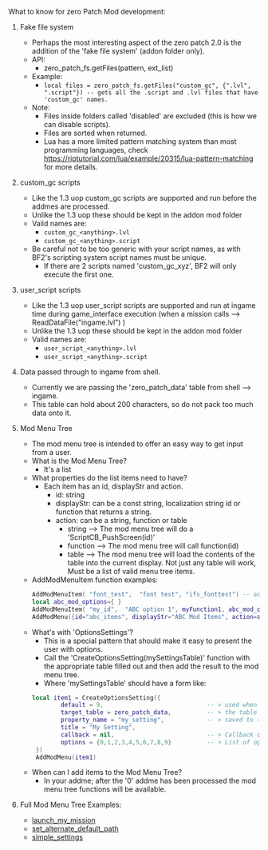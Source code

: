 What to know for zero Patch Mod development:

1. Fake file system
	+ Perhaps the most interesting aspect of the zero patch 2.0 is the addition of the 'fake file system' (addon folder only).
	+ API: 
		- zero_patch_fs.getFiles(pattern, ext_list)
	+ Example:
		- ```local files = zero_patch_fs.getFiles("custom_gc", {".lvl", ".script"}) -- gets all the .script and .lvl files that have 'custom_gc' names.```
	+ Note:
		- Files inside folders called 'disabled' are excluded (this is how we can disable scripts).
		- Files are sorted when returned.
		- Lua has a more limited pattern matching system than most programming languages, 
			check https://riptutorial.com/lua/example/20315/lua-pattern-matching for more details.

2.  custom_gc scripts
	+ Like the 1.3 uop custom_gc scripts are supported and run before the addmes are processed.
	+ Unlike the 1.3 uop these should be kept in the addon mod folder
	+ Valid names are:
		- ```custom_gc_<anything>.lvl```
		- ```custom_gc_<anything>.script```
	+ Be careful not to be too generic with your script names, as with BF2's scripting system script names must be unique.
		- If there are 2 scripts named 'custom_gc_xyz', BF2 will only execute the first one.
3. user_script scripts
	+ Like the 1.3 uop user_script scripts are supported and run at ingame time during game_interface execution 
		(when a mission calls --> ReadDataFile("ingame.lvl") )
	+ Unlike the 1.3 uop these should be kept in the addon mod folder
	+ Valid names are:
		- ```user_script_<anything>.lvl```
		- ```user_script_<anything>.script```

4. Data passed through to ingame from shell.
	+ Currently we are passing the 'zero_patch_data' table from shell --> ingame.
	+ This table can hold about 200 characters, so do not pack too much data onto it.
	
5. Mod Menu Tree
	+ The mod menu tree is intended to offer an easy way to get input from a user.
	+ What is the Mod Menu Tree?
		- It's a list
	+ What properties do the list items need to have?
		- Each item has an id, displayStr and action.
			+ id: string 
			+ displayStr:  can be a const string, localization string id or function that returns a string.
			+ action: can be a string, function or table
				- string   --> The mod menu tree will do a 'ScriptCB_PushScreen(id)' 
				- function --> The mod menu tree will call function(id)
				- table    --> The mod menu tree will load the contents of the table into the current display.
								Not just any table will work, Must be a list of valid menu tree items.
	+ AddModMenuItem function examples:
		 ```LUA
		 AddModMenuItem( "font_test",  "font test", "ifs_fonttest") -- adds to the end of the main menu, launches the 'ifs_fonttest' screen when selected 
		 local abc_mod_options={ }
		 AddModMenuItem( "my_id",  "ABC option 1", myFunction1, abc_mod_options) -- adds item to 'abc_mod_options', will call 'myFunction1("my_id")' when selected.
		 AddModMenu({id="abc_items", displayStr="ABC Mod Items", action=abc_mod_options}) -- will add a parent menu to the end of the top level list, will display children items when selected.
		 ```
	+ What's with 'OptionsSettings'?
		- This is a special pattern that should make it easy to present the user with options.
		- Call the 'CreateOptionsSetting(mySettingsTable)' function with the appropriate table filled out and then add the result 
		  to the mod menu tree.
		- Where 'mySettingsTable' should have a form like: 
		```LUA
		local item1 = CreateOptionsSetting({
				default = 9,                             -- > used when target_table[property_name] is nil
				target_table = zero_patch_data,          -- > the table we'll set the data on
				property_name = "my_setting",            -- > saved to --> target_table.my_setting
				title = "My Setting",
				callback = nil,                          -- > Callback once the data is set
				options = {0,1,2,3,4,5,6,7,8,9}          -- > List of options to show
		 })
		 AddModMenu(item1)
		 ```
	+ When can I add items to the Mod Menu Tree?
		- In your addme; after the '0' addme has been processed the mod menu tree functions will be available.
6. Full Mod Menu Tree Examples:
	+ [launch_my_mission](https://github.com/Gametoast/ClassicCollectionModPatch/tree/master/documentation/mod_menu_tree_examples/launch_my_mission)
	+ [set_alternate_default_path](https://github.com/Gametoast/ClassicCollectionModPatch/tree/master/documentation/mod_menu_tree_examples/set_alternate_default_path)
	+ [simple_settings](https://github.com/Gametoast/ClassicCollectionModPatch/tree/master/documentation/mod_menu_tree_examples/simple_settings)
	
